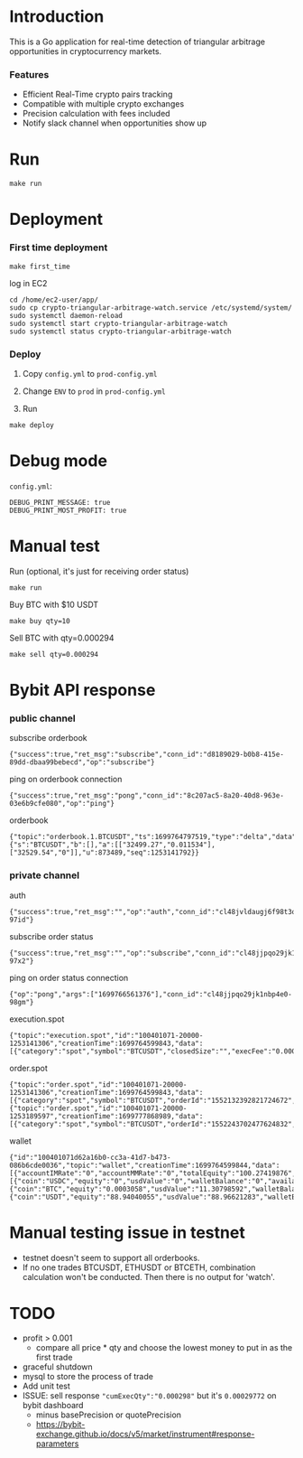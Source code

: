 # Introduction

This is a Go application for real-time detection of triangular arbitrage opportunities in cryptocurrency markets.

### Features

* Efficient Real-Time crypto pairs tracking
* Compatible with multiple crypto exchanges
* Precision calculation with fees included
* Notify slack channel when opportunities show up

# Run

```
make run
```

# Deployment

### First time deployment

```
make first_time
```

log in EC2

```
cd /home/ec2-user/app/
sudo cp crypto-triangular-arbitrage-watch.service /etc/systemd/system/
sudo systemctl daemon-reload
sudo systemctl start crypto-triangular-arbitrage-watch
sudo systemctl status crypto-triangular-arbitrage-watch
```

### Deploy

1) Copy `config.yml` to `prod-config.yml`

2) Change `ENV` to `prod` in `prod-config.yml`

3) Run

```
make deploy
```

# Debug mode

`config.yml`:

```
DEBUG_PRINT_MESSAGE: true
DEBUG_PRINT_MOST_PROFIT: true
```

# Manual test

Run (optional, it's just for receiving order status)

    make run

Buy BTC with $10 USDT

    make buy qty=10

Sell BTC with qty=0.000294

    make sell qty=0.000294

# Bybit API response

### public channel

subscribe orderbook

    {"success":true,"ret_msg":"subscribe","conn_id":"d8189029-b0b8-415e-89dd-dbaa99bebecd","op":"subscribe"}

ping on orderbook connection

    {"success":true,"ret_msg":"pong","conn_id":"8c207ac5-8a20-40d8-963e-03e6b9cfe080","op":"ping"}

orderbook

    {"topic":"orderbook.1.BTCUSDT","ts":1699764797519,"type":"delta","data":{"s":"BTCUSDT","b":[],"a":[["32499.27","0.011534"],["32529.54","0"]],"u":873489,"seq":1253141792}}

### private channel

auth

    {"success":true,"ret_msg":"","op":"auth","conn_id":"cl48jvldaugj6f98t3o0-97id"}

subscribe order status

    {"success":true,"ret_msg":"","op":"subscribe","conn_id":"cl48jjpqo29jk1nbp4e0-97x2"}

ping on order status connection

    {"op":"pong","args":["1699766561376"],"conn_id":"cl48jjpqo29jk1nbp4e0-98gm"}

execution.spot

    {"topic":"execution.spot","id":"100401071-20000-1253141306","creationTime":1699764599843,"data":[{"category":"spot","symbol":"BTCUSDT","closedSize":"","execFee":"0.000000306","execId":"2100000000047469164","execPrice":"32635.00","execQty":"0.000306","execType":"Trade","execValue":"9.98631000","feeRate":"0.001","tradeIv":"","markIv":"","blockTradeId":"","markPrice":"","indexPrice":"","underlyingPrice":"","leavesQty":"0.000000","orderId":"1552132392821724672","orderLinkId":"1552132392821724673","orderPrice":"0","orderQty":"0.000000","orderType":"Market","stopOrderType":"","side":"Buy","execTime":"1699764599837","isLeverage":"0","isMaker":false,"seq":1253141306}]}

order.spot

    {"topic":"order.spot","id":"100401071-20000-1253141306","creationTime":1699764599843,"data":[{"category":"spot","symbol":"BTCUSDT","orderId":"1552132392821724672","orderLinkId":"1552132392821724673","blockTradeId":"","side":"Buy","positionIdx":0,"orderStatus":"PartiallyFilledCanceled","cancelType":"UNKNOWN","rejectReason":"EC_CancelForNoFullFill","timeInForce":"IOC","isLeverage":"0","price":"0","qty":"10.000000","avgPrice":"32635","leavesQty":"0.000000","leavesValue":"0.01369000","cumExecQty":"0.000306","cumExecValue":"9.98631000","cumExecFee":"0.000000306","orderType":"Market","stopOrderType":"","orderIv":"","triggerPrice":"0.00","takeProfit":"0.00","stopLoss":"0.00","triggerBy":"","tpTriggerBy":"","slTriggerBy":"","triggerDirection":0,"placeType":"","lastPriceOnCreated":"32634.91","closeOnTrigger":false,"reduceOnly":false,"smpGroup":0,"smpType":"None","smpOrderId":"","createdTime":"1699764599837","updatedTime":"1699764599841","feeCurrency":"BTC"}]}
    {"topic":"order.spot","id":"100401071-20000-1253189597","creationTime":1699777868989,"data":[{"category":"spot","symbol":"BTCUSDT","orderId":"1552243702477624832","orderLinkId":"1552243702477624833","blockTradeId":"","side":"Sell","positionIdx":0,"orderStatus":"Filled","cancelType":"UNKNOWN","rejectReason":"EC_NoError","timeInForce":"IOC","isLeverage":"0","price":"0","qty":"0.001936","avgPrice":"32178.11355371","leavesQty":"0.000000","leavesValue":"0.00000000","cumExecQty":"0.001936","cumExecValue":"62.29682784","cumExecFee":"0.06229682784","orderType":"Market","stopOrderType":"","orderIv":"","triggerPrice":"0.00","takeProfit":"0.00","stopLoss":"0.00","triggerBy":"","tpTriggerBy":"","slTriggerBy":"","triggerDirection":0,"placeType":"","lastPriceOnCreated":"32224.00","closeOnTrigger":false,"reduceOnly":false,"smpGroup":0,"smpType":"None","smpOrderId":"","createdTime":"1699777868982","updatedTime":"1699777868986","feeCurrency":"USDT"}]}

wallet

    {"id":"100401071d62a16b0-cc3a-41d7-b473-086b6cde0036","topic":"wallet","creationTime":1699764599844,"data":[{"accountIMRate":"0","accountMMRate":"0","totalEquity":"100.27419876","totalWalletBalance":"99.70879947","totalMarginBalance":"99.70879947","totalAvailableBalance":"99.70879947","totalPerpUPL":"0","totalInitialMargin":"0","totalMaintenanceMargin":"0","coin":[{"coin":"USDC","equity":"0","usdValue":"0","walletBalance":"0","availableToWithdraw":"0","availableToBorrow":"","borrowAmount":"0","accruedInterest":"0","totalOrderIM":"0","totalPositionIM":"0","totalPositionMM":"0","unrealisedPnl":"0","cumRealisedPnl":"0","bonus":"0","collateralSwitch":true,"marginCollateral":true,"locked":"0"},{"coin":"BTC","equity":"0.0003058","usdValue":"11.30798592","walletBalance":"0.0003058","availableToWithdraw":"0.0003058","availableToBorrow":"","borrowAmount":"0","accruedInterest":"0","totalOrderIM":"0","totalPositionIM":"0","totalPositionMM":"0","unrealisedPnl":"0","cumRealisedPnl":"-0.00000619","bonus":"0","collateralSwitch":true,"marginCollateral":true,"locked":"0"},{"coin":"USDT","equity":"88.94040055","usdValue":"88.96621283","walletBalance":"88.94040055","availableToWithdraw":"88.94040055","availableToBorrow":"","borrowAmount":"0","accruedInterest":"0","totalOrderIM":"0","totalPositionIM":"0","totalPositionMM":"0","unrealisedPnl":"0","cumRealisedPnl":"-0.17895808","bonus":"0","collateralSwitch":true,"marginCollateral":true,"locked":"0"}],"accountLTV":"0","accountType":"UNIFIED"}]}

# Manual testing issue in testnet

* testnet doesn't seem to support all orderbooks.
* If no one trades BTCUSDT, ETHUSDT or BTCETH, combination calculation won't be conducted. Then there is no output for 'watch'.

# TODO

* profit > 0.001
    * compare all price * qty and choose the lowest money to put in as the first trade
* graceful shutdown
* mysql to store the process of trade
* Add unit test
* ISSUE: sell response `"cumExecQty":"0.000298"` but it's `0.00029772` on bybit dashboard
    * minus basePrecision or quotePrecision
    * https://bybit-exchange.github.io/docs/v5/market/instrument#response-parameters
